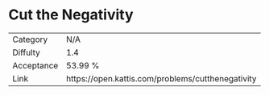 # Cut the Negativity

<table>
    <tr>
        <td>Category</td>
        <td>N/A</td>
    </tr>
    <tr>
        <td>Diffulty</td>
        <td>1.4</td>
    </tr>
    <tr>
        <td>Acceptance</td>
        <td>53.99 %</td>
    </tr>
    <tr>
        <td>Link</td>
        <td>https://open.kattis.com/problems/cutthenegativity</td>
    </tr>
</table>